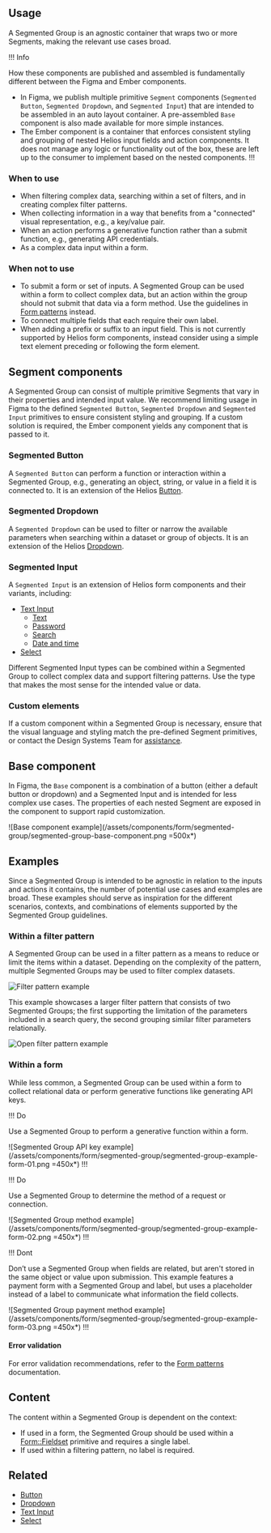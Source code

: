 ## Usage

A Segmented Group is an agnostic container that wraps two or more Segments, making the relevant use cases broad.

!!! Info

How these components are published and assembled is fundamentally different between the Figma and Ember components.

- In Figma, we publish multiple primitive `Segment` components (`Segmented Button`, `Segmented Dropdown`, and `Segmented Input`) that are intended to be assembled in an auto layout container. A pre-assembled `Base` component is also made available for more simple instances.
- The Ember component is a container that enforces consistent styling and grouping of nested Helios input fields and action components. It does not manage any logic or functionality out of the box, these are left up to the consumer to implement based on the nested components.
!!!

### When to use

- When filtering complex data, searching within a set of filters, and in creating complex filter patterns.
- When collecting information in a way that benefits from a "connected" visual representation, e.g., a key/value pair.
- When an action performs a generative function rather than a submit function, e.g., generating API credentials.
- As a complex data input within a form.

### When not to use

- To submit a form or set of inputs. A Segmented Group can be used within a form to collect complex data, but an action within the group should not submit that data via a form method. Use the guidelines in [Form patterns](/patterns/form-patterns) instead.
- To connect multiple fields that each require their own label.
- When adding a prefix or suffix to an input field. This is not currently supported by Helios form components, instead consider using a simple text element preceding or following the form element.

## Segment components

A Segmented Group can consist of multiple primitive Segments that vary in their properties and intended input value. We recommend limiting usage in Figma to the defined `Segmented Button`, `Segmented Dropdown` and `Segmented Input` primitives to ensure consistent styling and grouping. If a custom solution is required, the Ember component yields any component that is passed to it.

### Segmented Button

A `Segmented Button` can perform a function or interaction within a Segmented Group, e.g., generating an object, string, or value in a field it is connected to. It is an extension of the Helios [Button](/components/button).

### Segmented Dropdown

A `Segmented Dropdown` can be used to filter or narrow the available parameters when searching within a dataset or group of objects. It is an extension of the Helios [Dropdown](/components/dropdown).

### Segmented Input

A `Segmented Input` is an extension of Helios form components and their variants, including:

- [Text Input](/components/form/text-input)
    - [Text](/components/form/text-input#text)
    - [Password](/components/form/text-input#password)
    - [Search](/components/form/text-input#search)
    - [Date and time](/components/form/text-input#date-and-time)
- [Select](/components/form/select)

Different Segmented Input types can be combined within a Segmented Group to collect complex data and support filtering patterns. Use the type that makes the most sense for the intended value or data.

### Custom elements

If a custom component within a Segmented Group is necessary, ensure that the visual language and styling match the pre-defined Segment primitives, or contact the Design Systems Team for [assistance](/about/support).

## Base component

In Figma, the `Base` component is a combination of a button (either a default button or dropdown) and a Segmented Input and is intended for less complex use cases. The properties of each nested Segment are exposed in the component to support rapid customization.

![Base component example](/assets/components/form/segmented-group/segmented-group-base-component.png =500x*)

## Examples

Since a Segmented Group is intended to be agnostic in relation to the inputs and actions it contains, the number of potential use cases and examples are broad. These examples should serve as inspiration for the different scenarios, contexts, and combinations of elements supported by the Segmented Group guidelines.

### Within a filter pattern

A Segmented Group can be used in a filter pattern as a means to reduce or limit the items within a dataset. Depending on the complexity of the pattern, multiple Segmented Groups may be used to filter complex datasets.

![Filter pattern example](/assets/components/form/segmented-group/segmented-group-example-filter-pattern-01.png)

This example showcases a larger filter pattern that consists of two Segmented Groups; the first supporting the limitation of the parameters included in a search query, the second grouping similar filter parameters relationally.

![Open filter pattern example](/assets/components/form/segmented-group/segmented-group-example-filter-pattern-01-open.png)

### Within a form

While less common, a Segmented Group can be used within a form to collect relational data or perform generative functions like generating API keys.

!!! Do

Use a Segmented Group to perform a generative function within a form.

![Segmented Group API key example](/assets/components/form/segmented-group/segmented-group-example-form-01.png =450x*)
!!!

!!! Do

Use a Segmented Group to determine the method of a request or connection.

![Segmented Group method example](/assets/components/form/segmented-group/segmented-group-example-form-02.png =450x*)
!!!

!!! Dont

Don’t use a Segmented Group when fields are related, but aren't stored in the same object or value upon submission. This example features a payment form with a Segmented Group and label, but uses a placeholder instead of a label to communicate what information the field collects.

![Segmented Group payment method example](/assets/components/form/segmented-group/segmented-group-example-form-03.png =450x*)
!!!

#### Error validation

For error validation recommendations, refer to the [Form patterns](/patterns/form-patterns) documentation.

## Content

The content within a Segmented Group is dependent on the context:

- If used in a form, the Segmented Group should be used within a [Form::Fieldset](/components/form/primitives) primitive and requires a single label.
- If used within a filtering pattern, no label is required.

## Related

- [Button](/components/button)
- [Dropdown](/components/dropdown)
- [Text Input](/components/form/text-input)
- [Select](/components/form/select)
